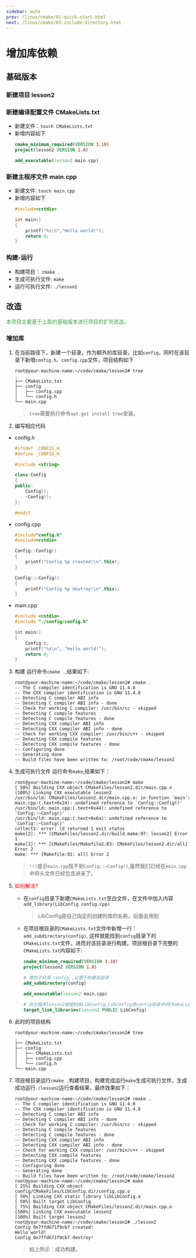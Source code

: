 ```yaml
---
sidebar: auto
prev: /linux/cmake/01-quick-start.html
next: /linux/cmake/03-include-directory.html
---
```

# 增加库依赖
## 基础版本
### 新建项目 lesson2
### 新建编译配置文件 CMakeLists.txt
* 新建文件：`touch CMakeLists.txt`
* 新增内容如下
    ```cmake
    cmake_minimum_required(VERSION 3.10)
    project(lesson2 VERSION 1.0)

    add_executable(lesson2 main.cpp)
    ```
### 新建主程序文件 main.cpp
* 新建文件: `touch main.cpp`
* 新增内容如下
    ```cpp
    #include<cstdio>

    int main()
    {
        printf("%s\n","Hello world!");
        return 0;
    }
    ```
### 构建-运行
* 构建项目： `cmake .`
* 生成可执行文件: `make`
* 运行可执行文件: `./lesson2`
## 改造
<font color=#3da742>本项目主要基于上面的基础版本进行项目的扩充改造。</font>
### 增加库
1. 在当前路径下，新建一个目录，作为额外的库目录，比如`config`，同时在该目录下新增`config.h`、`config.cpp`文件，项目结构如下
    ```shell
    root@your-machine-name:~/code/cmake/lesson2# tree
    .
    ├── CMakeLists.txt
    ├── config
    │   ├── config.cpp
    │   └── config.h
    └── main.cpp
    ```
    > `tree`需要执行命令`apt-get install tree`安装。
2. 编写相应代码
* config.h
    ```cpp
    #ifndef _CONFIG_H_
    #define _CONFIG_H_

    #include <string>

    class Config
    {
    public:
        Config();
        ~Config();
    };

    #endif
    ```
* config.cpp
    ```cpp
    #include"config.h"
    #include<cstdio>

    Config::Config()
    {
        printf("Config %p created!\n",this);
    }

    Config::~Config()
    {
        printf("Config %p destroy!\n",this);
    }
    ```
* main.cpp
    ```cpp
    #include <cstdio>
    #include "./config/config.h"

    int main()
    {
        Config c;
        printf("%s\n", "Hello world!");
        return 0;
    }
    ```
3. 构建
运行命令`cmake .`,结果如下:
    ```shell
    root@your-machine-name:~/code/cmake/lesson2# cmake .
    -- The C compiler identification is GNU 11.4.0
    -- The CXX compiler identification is GNU 11.4.0
    -- Detecting C compiler ABI info
    -- Detecting C compiler ABI info - done
    -- Check for working C compiler: /usr/bin/cc - skipped
    -- Detecting C compile features
    -- Detecting C compile features - done
    -- Detecting CXX compiler ABI info
    -- Detecting CXX compiler ABI info - done
    -- Check for working CXX compiler: /usr/bin/c++ - skipped
    -- Detecting CXX compile features
    -- Detecting CXX compile features - done
    -- Configuring done
    -- Generating done
    -- Build files have been written to: /root/code/cmake/lesson2
    ```
4. 生成可执行文件
运行命令`make`,结果如下：
    ```shell
    root@your-machine-name:~/code/cmake/lesson2# make
    [ 50%] Building CXX object CMakeFiles/lesson2.dir/main.cpp.o
    [100%] Linking CXX executable lesson2
    /usr/bin/ld: CMakeFiles/lesson2.dir/main.cpp.o: in function `main':
    main.cpp:(.text+0x24): undefined reference to `Config::Config()'
    /usr/bin/ld: main.cpp:(.text+0x44): undefined reference to `Config::~Config()'
    /usr/bin/ld: main.cpp:(.text+0x6a): undefined reference to `Config::~Config()'
    collect2: error: ld returned 1 exit status
    make[2]: *** [CMakeFiles/lesson2.dir/build.make:97: lesson2] Error 1
    make[1]: *** [CMakeFiles/Makefile2:83: CMakeFiles/lesson2.dir/all] Error 2
    make: *** [Makefile:91: all] Error 2
    ```
    > `!!!`提示`main.cpp`找不到`Config::~Config()`,虽然我们已经在`main.cpp`中将头文件已经包含进来了。

5. <font color=#ff0000>如何解决?</font>
    * 在`config`目录下新建`CMakeLists.txt`空白文件，在文件中加入内容`add_library(LibConfig config.cpp)`
        > LibConfig是自己指定的创建的库的名称，后面会用到
    * 在项目根目录的`CMakeLists.txt`文件中新增一行：`add_subdirectory(config)`, 这样就能找到`config`目录下的`CMakeLists.txt`文件，进而对该目录进行构建。项目根目录下完整的`CMakeLists.txt`内容如下:
        ```cmake
        cmake_minimum_required(VERSION 3.10)
        project(lesson2 VERSION 1.0)

        # 增加子目录`config`,以便于构建该目录
        add_subdirectory(config)

        add_executable(lesson2 main.cpp)

        # 将主程序lesson2链接到库LibConfig,LibConfig是config目录中的CMakeLists.txt中指定的
        target_link_libraries(lesson2 PUBLIC LibConfig)
        ```
6. 此时的项目结构
    ```shell
    root@your-machine-name:~/code/cmake/lesson2# tree
    .
    ├── CMakeLists.txt
    ├── config
    │   ├── CMakeLists.txt
    │   ├── config.cpp
    │   └── config.h
    └── main.cpp
    ```
7. 项目根目录运行`cmake .`构建项目，构建完成运行`make`生成可执行文件，生成成功运行`./lesson2`运行查看结果，最终效果如下：
    ```shell
    root@your-machine-name:~/code/cmake/lesson2# cmake .
    -- The C compiler identification is GNU 11.4.0
    -- The CXX compiler identification is GNU 11.4.0
    -- Detecting C compiler ABI info
    -- Detecting C compiler ABI info - done
    -- Check for working C compiler: /usr/bin/cc - skipped
    -- Detecting C compile features
    -- Detecting C compile features - done
    -- Detecting CXX compiler ABI info
    -- Detecting CXX compiler ABI info - done
    -- Check for working CXX compiler: /usr/bin/c++ - skipped
    -- Detecting CXX compile features
    -- Detecting CXX compile features - done
    -- Configuring done
    -- Generating done
    -- Build files have been written to: /root/code/cmake/lesson2
    root@your-machine-name:~/code/cmake/lesson2# make
    [ 25%] Building CXX object config/CMakeFiles/LibConfig.dir/config.cpp.o
    [ 50%] Linking CXX static library libLibConfig.a
    [ 50%] Built target LibConfig
    [ 75%] Building CXX object CMakeFiles/lesson2.dir/main.cpp.o
    [100%] Linking CXX executable lesson2
    [100%] Built target lesson2
    root@your-machine-name:~/code/cmake/lesson2# ./lesson2
    Config 0x7ffd671f9cb7 created!
    Hello world!
    Config 0x7ffd671f9cb7 destroy!
    ```
    > 如上所示：成功构建。